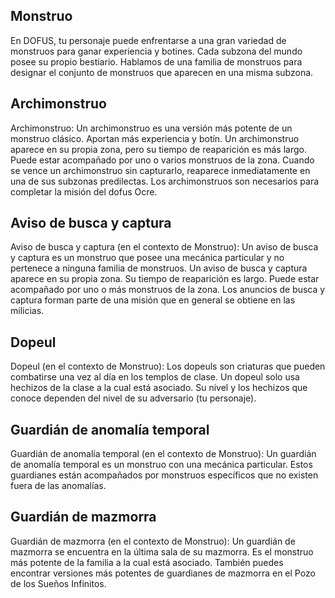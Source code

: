 ## Monstruo
En DOFUS, tu personaje puede enfrentarse a una gran variedad de monstruos para ganar experiencia y botines. Cada subzona del mundo posee su propio bestiario. Hablamos de una familia de monstruos para designar el conjunto de monstruos que aparecen en una misma subzona.

## Archimonstruo
Archimonstruo: Un archimonstruo es una versión más potente de un monstruo clásico. Aportan más experiencia y botín.
Un archimonstruo aparece en su propia zona, pero su tiempo de reaparición es más largo. Puede estar acompañado por uno o varios monstruos de la zona.
Cuando se vence un archimonstruo sin capturarlo, reaparece inmediatamente en una de sus subzonas predilectas.
Los archimonstruos son necesarios para completar la misión del dofus Ocre.

## Aviso de busca y captura
Aviso de busca y captura (en el contexto de Monstruo): Un aviso de busca y captura es un monstruo que posee una mecánica particular y no pertenece a ninguna familia de monstruos.
Un aviso de busca y captura aparece en su propia zona. Su tiempo de reaparición es largo. Puede estar acompañado por uno o más monstruos de la zona.
Los anuncios de busca y captura forman parte de una misión que en general se obtiene en las milicias.

## Dopeul
Dopeul (en el contexto de Monstruo): Los dopeuls son criaturas que pueden combatirse una vez al día en los templos de clase. 
Un dopeul solo usa hechizos de la clase a la cual está asociado. Su nivel y los hechizos que conoce dependen del nivel de su adversario (tu personaje).

## Guardián de anomalía temporal
Guardián de anomalía temporal (en el contexto de Monstruo): Un guardián de anomalía temporal es un monstruo con una mecánica particular.
Estos guardianes están acompañados por monstruos específicos que no existen fuera de las anomalías.

## Guardián de mazmorra
Guardián de mazmorra (en el contexto de Monstruo): Un guardián de mazmorra se encuentra en la última sala de su mazmorra. Es el monstruo más potente de la familia a la cual está asociado.
También puedes encontrar versiones más potentes de guardianes de mazmorra en el Pozo de los Sueños Infinitos.